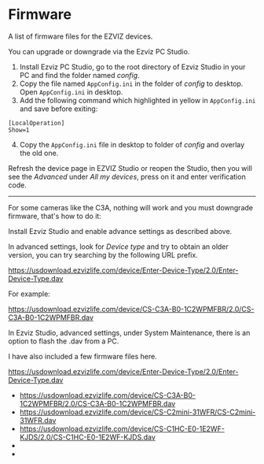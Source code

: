 # Firmware

A list of firmware files for the EZVIZ devices.

You can upgrade or downgrade via the Ezviz PC Studio.

1) Install Ezviz PC Studio, go to the root directory of Ezviz Studio in your PC and find the folder named *config*.
2) Copy the file named `AppConfig.ini` in the folder of *config* to desktop. Open `AppConfig.ini` in desktop.
3) Add the following command which highlighted in yellow in `AppConfig.ini` and save before exiting:

```
[LocalOperation]
Show=1
```
4) Copy the `AppConfig.ini` file in desktop to folder of *config* and overlay the old one. 

Refresh the device page in EZVIZ Studio or reopen the Studio, then you will see the *Advanced* under *All my devices*, press on it and enter verification code.

---

For some cameras like the C3A, nothing will work and you must downgrade firmware, that's how to do it:

Install Ezviz Studio and enable advance settings as described above.

In advanced settings, look for *Device type* and try to obtain an older version, you can try searching by the following URL prefix.

https://usdownload.ezvizlife.com/device/Enter-Device-Type/2.0/Enter-Device-Type.dav

For example:

https://usdownload.ezvizlife.com/device/CS-C3A-B0-1C2WPMFBR/2.0/CS-C3A-B0-1C2WPMFBR.dav

In Ezviz Studio, advanced settings, under System Maintenance, there is an option to flash the .dav from a PC.

I have also included a few firmware files here.


https://usdownload.ezvizlife.com/device/Enter-Device-Type/2.0/Enter-Device-Type.dav

- https://usdownload.ezvizlife.com/device/CS-C3A-B0-1C2WPMFBR/2.0/CS-C3A-B0-1C2WPMFBR.dav
- https://usdownload.ezvizlife.com/device/CS-C2mini-31WFR/CS-C2mini-31WFR.dav
- https://usdownload.ezvizlife.com/device/CS-C1HC-E0-1E2WF-KJDS/2.0/CS-C1HC-E0-1E2WF-KJDS.dav
- 
- 

